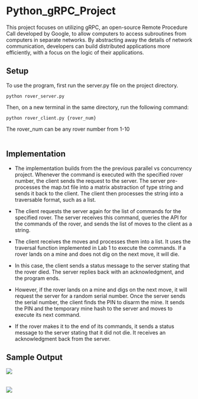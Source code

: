 # Python_gRPC_Project

This project focuses on utilizing gRPC, an open-source Remote Procedure Call developed by Google, to allow computers to access subroutines from computers in separate networks. By abstracting away the details of network communication, developers can build distributed applications more efficiently, with a focus on the logic of their applications.

## Setup

To use the program, first run the server.py file on the project directory.
```
python rover_server.py
```

Then, on a new terminal in the same directory, run the following command:

```
python rover_client.py {rover_num}
```
The rover_num can be any rover number from 1-10</br></br>

## Implementation
- The implementation builds from the the previous parallel vs concurrency project. Whenever the command is executed with the specified rover number, the client sends the request to the server. The server pre-processes the map.txt file into a matrix abstraction of type string and sends it back to the client. The client then processes the string into a traversable format, such as a list.

- The client requests the server again for the list of commands for the specified rover. The server receives this command, queries the API for the commands of the rover, and sends the list of moves to the client as a string.

- The client receives the moves and processes them into a list. It uses the traversal function implemented in Lab 1 to execute the commands. If a rover lands on a mine and does not dig on the next move, it will die.

- In this case, the client sends a status message to the server stating that the rover died. The server replies back with an acknowledgment, and the program ends.

- However, if the rover lands on a mine and digs on the next move, it will request the server for a random serial number. Once the server sends the serial number, the client finds the PIN to disarm the mine. It sends the PIN and the temporary mine hash to the server and moves to execute its next command.

- If the rover makes it to the end of its commands, it sends a status message to the server stating that it did not die. It receives an acknowledgment back from the server. 

## Sample Output
![](images/Picture_gRPC_Server.png)
<br/><br/><br/>
![](images/PicturegRPC_Client.png)



